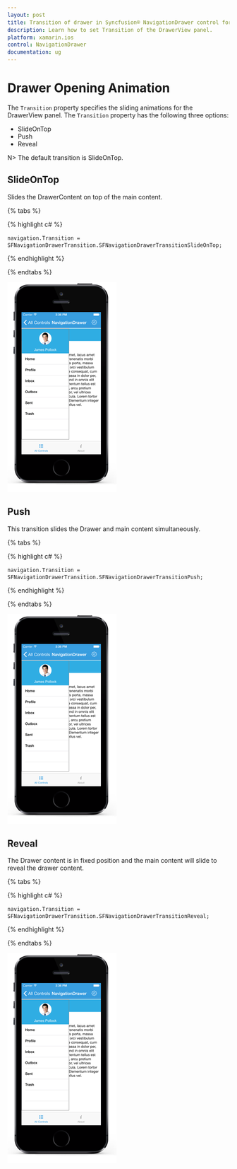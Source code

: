 ```yaml
---
layout: post
title: Transition of drawer in Syncfusion® NavigationDrawer control for Xamarin.iOS
description: Learn how to set Transition of the DrawerView panel.
platform: xamarin.ios
control: NavigationDrawer
documentation: ug
---
```

# Drawer Opening Animation

The `Transition` property specifies the sliding animations for the DrawerView panel. The `Transition` property has the following three options:

* SlideOnTop
* Push
* Reveal

N> The default transition is SlideOnTop.

## SlideOnTop

Slides the DrawerContent on top of the main content.

{% tabs %}

{% highlight c# %} 

	navigation.Transition = SFNavigationDrawerTransition.SFNavigationDrawerTransitionSlideOnTop;

{% endhighlight %}

{% endtabs %}

![](images/Slide-on-top.png)

## Push

This transition slides the Drawer and main content simultaneously.

{% tabs %}

{% highlight c# %} 

	navigation.Transition = SFNavigationDrawerTransition.SFNavigationDrawerTransitionPush;

{% endhighlight %}

{% endtabs %}

![](images/push.png)

## Reveal

The Drawer content is in fixed position and the main content will slide to reveal the drawer content.

{% tabs %}

{% highlight c# %} 

	navigation.Transition = SFNavigationDrawerTransition.SFNavigationDrawerTransitionReveal;

{% endhighlight %}

{% endtabs %}

![](images/Reveal.png)
